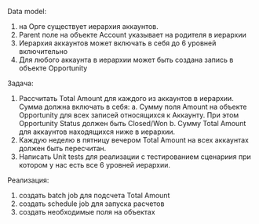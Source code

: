 Data model:
1. на Орге существует иерархия аккаунтов.
2. Parent поле на объекте Account указывает на родителя в иерархии
3. Иерархия аккаунтов может включать в себя до 6 уровней включительно
4. Для любого аккаунтa в иерархии может быть создана запись в объекте Opportunity

Задача:
1. Рассчитать Total Amount для каждого из аккаунтов в иерархии. Сумма должна включать в себя:
        a. Сумму поля Amount на объекте Opportunity для всех записей относящихся к Аккаунту. При этом Opportunity Status должен быть Closed/Won
        b. Сумму Total Amount для аккаунтов находящихся ниже в иерархии.
2. Каждую неделю в пятницу вечером Total Amount на всех аккаунтах должен быть пересчитан.
3. Написать Unit tests для реализации с тестированием сценариия при котором у нас есть все 6 уровней иерархии.

Реализация:
1. создать batch job для подсчета Total Amount
2. создать schedule job для запуска расчетов
3. создать необходимые поля на объектах
